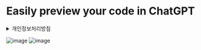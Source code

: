 # Easily preview your code in ChatGPT

<details>
<summary>개인정보처리방침</summary>
  
# GPT Run-code 개인정보처리방침
본 문서는 GPT Run-code 확장(이하 “확장”이라 함)이 이용자의 개인정보를 어떻게 처리하는지에 대해 안내합니다.
본 확장은 이용자의 개인 정보를 **수집하거나 저장**하지 않으며, **확장 실행을 위한 최소한의 정보 외에 어떤 개인정보도 취급하지 않습니다**.

---

## 1. 수집하는 개인정보 항목
- **수집하지 않음**: 본 확장은 개인 식별이 가능한 어떠한 정보도 직접적으로 수집하거나 저장하지 않습니다.

## 2. 개인정보의 이용 목적
- 본 확장은 ChatGPT 페이지 내 코드블록에 “Run” 버튼을 표시하고, 코드 실행 미리보기를 제공하는 목적으로만 작동합니다.
- 이용자의 코드 내용은 코드 실행 미리보기 사이트(https://github.bloupla.net/run_code/ )로 **일시적**으로 전송됩니다.
- 이 과정에서 확장은 **개인정보(성명, 이메일, 위치 등)** 를 전혀 전송하거나 저장하지 않습니다.
- 전송되는 정보는 **코드 텍스트**(Base64 형태) 뿐이며, 이는 개인 식별과 무관합니다.

## 3. 개인정보의 보유 및 이용 기간
- 본 확장은 개인정보를 일체 수집하지 않으므로, 별도의 **보유·이용 기간이 존재하지 않습니다**.

## 4. 개인정보의 제3자 제공
- 이용자의 개인정보를 제3자에게 제공하지 않습니다.
- 확장 사용 시 코드 실행 요청에 한해 코드 텍스트가 외부 사이트(https://github.bloupla.net/run_code/ 로 전송되지만,
이는 **개인정보가 아닌 일반 문자열 데이터**(코드)에 한정됩니다.

## 5. 개인정보처리의 위탁
- 본 확장은 개인정보처리를 위탁하지 않습니다.

## 6. 이용자 및 법정대리인의 권리·의무 및 행사 방법
- 본 확장은 개인정보를 전혀 수집하지 않으므로, 정보 주체가 별도의 열람·정정·삭제·처리정지 요구를 할 필요가 없습니다.

## 7. 개인정보보호를 위한 노력
- 본 확장은 기본적으로 **개인정보를 저장하지 않도록 설계**되었으며, 확장 자체에서 개인정보가 오가는 경로가 없습니다.
- 코드 실행 미리보기 기능에 필요한 데이터(코드)는 외부 사이트로 전송할 때 **Base64**로 인코딩하여 전달하지만, 
이는 개인정보를 포함하지 않습니다.

## 8. 개인정보처리방침의 개정
- 본 방침은 수시로 수정·보완될 수 있으며, 중요한 변경 사항이 있을 시 확장 업데이트 내역 혹은 별도 공지를 통해 안내합니다.

---

**문의 사항**
- 본 개인정보처리방침에 대한 문의 사항은 확장 개발자에게 연락하여 주시기 바랍니다.
        
</details>

![image](https://github.com/user-attachments/assets/8d8161bf-fb14-43cd-baec-d9b89fc1f7cb)
![image](https://github.com/user-attachments/assets/0c0a2bda-2629-4994-93c6-5a77d65de970)
